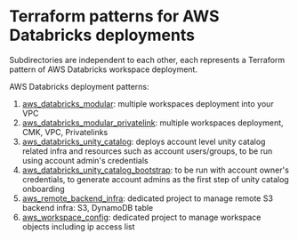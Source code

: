 # Terraform patterns for AWS Databricks deployments

Subdirectories are independent to each other, each represents a Terraform pattern of AWS Databricks workspace deployment.

AWS Databricks deployment patterns:
1. [aws_databricks_modular](https://github.com/hwang-db/tf_aws_deployment/tree/main/aws_databricks_e2_modular): multiple workspaces deployment into your VPC
2. [aws_databricks_modular_privatelink](https://github.com/hwang-db/tf_aws_deployment/tree/main/aws_databricks_modular_privatelink): multiple workspaces deployment, CMK, VPC, Privatelinks
3. [aws_databricks_unity_catalog](https://github.com/hwang-db/tf_aws_deployment/tree/main/aws_databricks_unity_catalog): deploys account level unity catalog related infra and resources such as account users/groups, to be run using account admin's credentials
4. [aws_databricks_unity_catalog_bootstrap](https://github.com/hwang-db/tf_aws_deployment/tree/main/aws_databricks_unity_catalog_bootstrap): to be run with account owner's credentials, to generate account admins as the first step of unity catalog onboarding
5. [aws_remote_backend_infra](https://github.com/hwang-db/tf_aws_deployment/tree/main/aws_remote_backend_infra): dedicated project to manage remote S3 backend infra: S3, DynamoDB table
6. [aws_workspace_config](https://github.com/hwang-db/tf_aws_deployment/tree/main/aws_workspace_config): dedicated project to manage workspace objects including ip access list